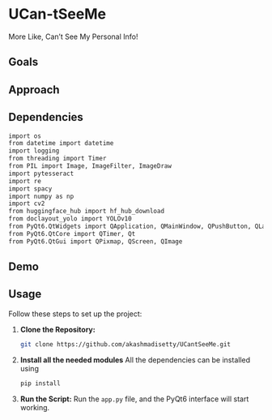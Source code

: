 # UCan-tSeeMe

More Like, Can’t See My Personal Info!
 
## Goals

## Approach

## Dependencies
```bash import sys
import os
from datetime import datetime
import logging
from threading import Timer
from PIL import Image, ImageFilter, ImageDraw
import pytesseract
import re
import spacy
import numpy as np
import cv2
from huggingface_hub import hf_hub_download
from doclayout_yolo import YOLOv10
from PyQt6.QtWidgets import QApplication, QMainWindow, QPushButton, QLabel, QWidget, QVBoxLayout
from PyQt6.QtCore import QTimer, Qt
from PyQt6.QtGui import QPixmap, QScreen, QImage 
```

## Demo

## Usage

Follow these steps to set up the project:

1. **Clone the Repository:**
   ```bash
   git clone https://github.com/akashmadisetty/UCantSeeMe.git
   ```

2. **Install all the needed modules**
    All the dependencies can be installed using 
    ```bash 
    pip install
    ```
 
3. **Run the Script:**
   Run the `app.py` file, and the PyQt6 interface will start working.